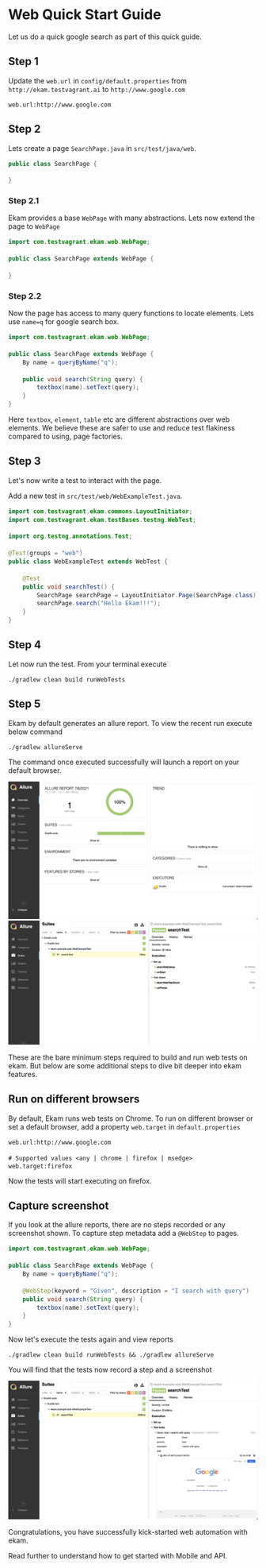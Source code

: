 # Web Quick Start Guide

Let us do a quick google search as part of this quick guide.

## Step 1
Update the `web.url` in `config/default.properties` from `http://ekam.testvagrant.ai` to `http://www.google.com`
```properties
web.url:http://www.google.com
```
## Step 2
Lets create a page `SearchPage.java` in `src/test/java/web`. 

```java
public class SearchPage {
    
}
```

### Step 2.1
Ekam provides a base `WebPage` with many abstractions. Lets now extend the page to `WebPage`
```java
import com.testvagrant.ekam.web.WebPage;

public class SearchPage extends WebPage {
    
}
```

### Step 2.2
Now the page has access to many query functions to locate elements. Lets use `name=q` for google search box.
```java
import com.testvagrant.ekam.web.WebPage;

public class SearchPage extends WebPage {
    By name = queryByName("q");
    
    public void search(String query) {
        textbox(name).setText(query);
    }
}
```
Here `textbox`, `element`, `table` etc are different abstractions over web elements. We believe these are safer to use and reduce test flakiness compared to using, page factories.

## Step 3
Let's now write a test to interact with the page.

Add a new test in `src/test/web/WebExampleTest.java`.

```java
import com.testvagrant.ekam.commons.LayoutInitiator;
import com.testvagrant.ekam.testBases.testng.WebTest;

import org.testng.annotations.Test;

@Test(groups = "web")
public class WebExampleTest extends WebTest {

    @Test
    public void searchTest() {
        SearchPage searchPage = LayoutInitiator.Page(SearchPage.class);
        searchPage.search("Hello Ekam!!!");
    }
}
```

## Step 4
Let now run the test. From your terminal execute
```$bash
./gradlew clean build runWebTests
```

## Step 5
Ekam by default generates an allure report. To view the recent run execute below command
```$bash
./gradlew allureServe
```
The command once executed successfully will launch a report on your default browser.

![](../assets/allure_home_screen.png)
![](../assets/allure_test_results.png)

These are the bare minimum steps required to build and run web tests on ekam. But below are some additional steps to dive bit deeper into ekam features.
## Run on different browsers
By default, Ekam runs web tests on Chrome. To run on different browser or set a default browser, add a property `web.target` in `default.properties`
```properties
web.url:http://www.google.com

# Supported values <any | chrome | firefox | msedge>
web.target:firefox
```

Now the tests will start executing on firefox.

## Capture screenshot
If you look at the allure reports, there are no steps recorded or any screenshot shown. To capture step metadata add a `@WebStep` to pages.

```java
import com.testvagrant.ekam.web.WebPage;

public class SearchPage extends WebPage {
    By name = queryByName("q");

    @WebStep(keyword = "Given", description = "I search with query")
    public void search(String query) {
        textbox(name).setText(query);
    }
}
```

Now let's execute the tests again and view reports

```$bash
./gradlew clean build runWebTests && ./gradlew allureServe
```

You will find that the tests now record a step and a screenshot

![](../assets/allure_report_with_screenshot.png)

Congratulations, you have successfully kick-started web automation with ekam.

Read further to understand how to get started with Mobile and API. 